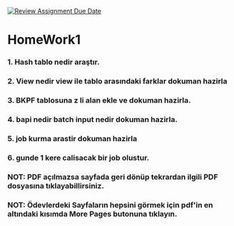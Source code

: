 [![Review Assignment Due Date](https://classroom.github.com/assets/deadline-readme-button-24ddc0f5d75046c5622901739e7c5dd533143b0c8e959d652212380cedb1ea36.svg)](https://classroom.github.com/a/7iAcKsQr)
# HomeWork1
### 1. Hash tablo nedir araştır.
### 2. View nedir view ile tablo arasındaki farklar dokuman hazirla
### 3. BKPF tablosuna z li alan ekle ve dokuman hazirla.
### 4. bapi nedir batch input nedir dokuman hazirla.
### 5. job kurma arastir dokuman hazirla
### 6. gunde 1 kere calisacak bir job olustur.

### NOT: PDF açılmazsa sayfada geri dönüp tekrardan ilgili PDF dosyasına tıklayabillirsiniz.
### NOT: Ödevlerdeki Sayfaların hepsini görmek için pdf'in en altındaki kısımda More Pages butonuna tıklayın.
